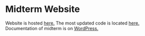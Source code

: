 # Midterm Website

Website is hosted <a href="http://flyinggoat.me/">here.</a>
The most updated code is located <a href="https://github.com/k3vinfoo/k3vinfoo.github.io">here.</a>
<br>
Documentation of midterm is on <a href="http://sites.bxmc.poly.edu/~kevinfoo/WebDev/index.php/2017/03/18/midterm-journey/">WordPress.</a>
